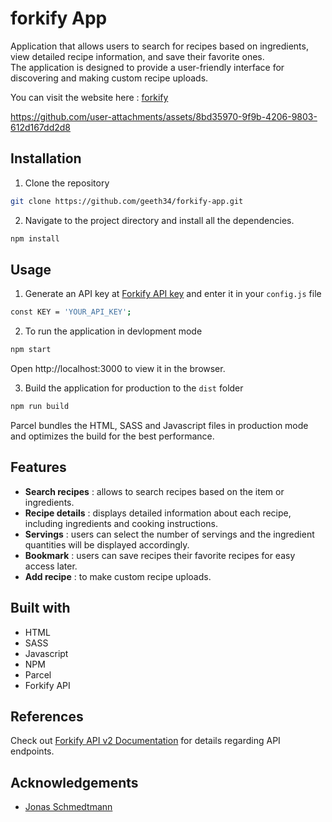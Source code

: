 # forkify App

Application that allows users to search for recipes based on ingredients, view detailed recipe information, and save their favorite ones. <br>
The application is designed to provide a user-friendly interface for discovering and making custom recipe uploads.

You can visit the website here : [forkify](https://forkify-recipessearch.netlify.app/)

https://github.com/user-attachments/assets/8bd35970-9f9b-4206-9803-612d167dd2d8

## Installation 

1. Clone the repository 

```bash
git clone https://github.com/geeth34/forkify-app.git
```
2. Navigate to the project directory and install all the dependencies.

```bash
npm install
```

## Usage

1. Generate an API key at [Forkify API key](https://forkify-api.herokuapp.com/v2) and enter it in your `config.js` file

```bash
const KEY = 'YOUR_API_KEY';
```
2. To run the application in devlopment mode

```bash
npm start
```
Open http://localhost:3000 to view it in the browser.

3. Build the application for production to the `dist` folder

```bash
npm run build
```
  Parcel bundles the HTML, SASS and Javascript files in production mode and optimizes the build for the best performance.

## Features

- **Search recipes** : allows to search recipes based on the item or ingredients.
- **Recipe details** : displays detailed information about each recipe, including ingredients and cooking instructions.
- **Servings** : users can select the number of servings and the ingredient quantities will be displayed accordingly.
- **Bookmark** : users can save recipes their favorite recipes for easy access later.
- **Add recipe** : to make custom recipe uploads.

## Built with

- HTML
- SASS
- Javascript
- NPM
- Parcel
- Forkify API
  
## References

Check out [Forkify API v2 Documentation](https://forkify-api.herokuapp.com/v2) for details regarding API endpoints.

## Acknowledgements

- [Jonas Schmedtmann](https://github.com/jonasschmedtmann)

